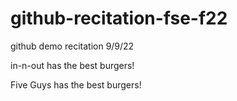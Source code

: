 # github-recitation-fse-f22

github demo recitation 9/9/22

in-n-out has the best burgers!

Five Guys has the best burgers!

